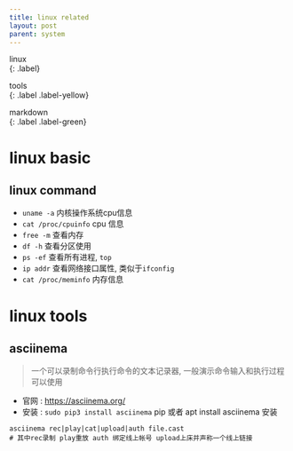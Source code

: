 ```yaml
---
title: linux related
layout: post
parent: system
---
```


linux  
{: .label}

tools  
{: .label .label-yellow}

markdown  
{: .label .label-green}

# linux basic

## linux command

- `uname -a` 内核操作系统cpu信息  
- `cat /proc/cpuinfo` cpu 信息  
- `free -m` 查看内存
- `df -h` 查看分区使用
- `ps -ef` 查看所有进程, `top`
- `ip addr` 查看网络接口属性, 类似于`ifconfig`
- `cat /proc/meminfo` 内存信息

# linux tools 

## asciinema

> 一个可以录制命令行执行命令的文本记录器, 一般演示命令输入和执行过程可以使用

- 官网 : [https://asciinema.org/ ](https://asciinema.org/)  
- 安装 : `sudo pip3 install asciinema` pip 或者 apt install asciinema 安装  

```shell
asciinema rec|play|cat|upload|auth file.cast  
# 其中rec录制 play重放 auth 绑定线上帐号 upload上床并声称一个线上链接  
```







